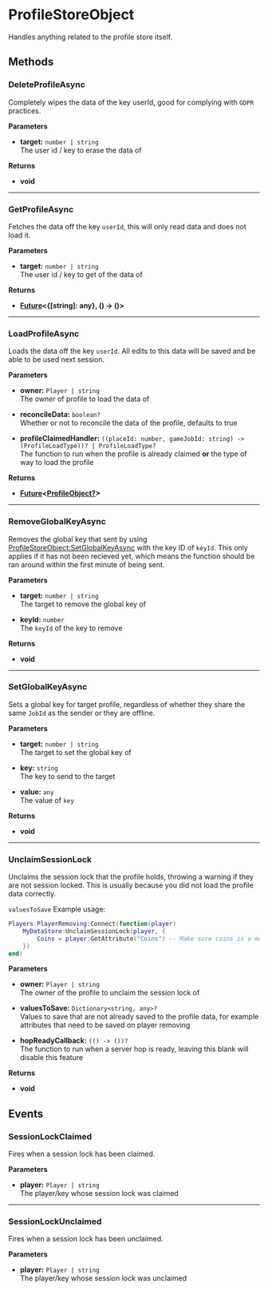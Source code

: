 # ProfileStoreObject <Badge type="danger" text="server" />

Handles anything related to the profile store itself.

## Methods

### DeleteProfileAsync <Badge type="warning" text="yields" />

Completely wipes the data of the key userId, good for complying with `GDPR` practices.

**Parameters**

* **target:** `number | string`\
The user id / key to erase the data of

**Returns**

* **void**

---

### GetProfileAsync

Fetches the data off the key `userId`, this will only read data and does not load it.

**Parameters**

* **target:** `number | string`\
The user id / key to get of the data of

**Returns**

* **[Future](https://util.redblox.dev/future.html#methods)<{[string]: any}, () -> ()>**

---

### LoadProfileAsync

Loads the data off the key `userId`. All edits to this data will be saved and be able to be used next session.

**Parameters**

* **owner:** `Player | string`\
The owner of profile to load the data of

* **reconcileData:** `boolean?`\
Whether or not to reconcile the data of the profile, defaults to true

* **profileClaimedHandler:** `((placeId: number, gameJobId: string) -> (ProfileLoadType))? | ProfileLoadType?`\
The function to run when the profile is already claimed **or** the type of way to load the profile

**Returns**

* **[Future](https://util.redblox.dev/future.html#methods)<[ProfileObject?](/api/libraries/data/profileobject)>**

---

### RemoveGlobalKeyAsync <Badge type="warning" text="yields" />

Removes the global key that sent by using [ProfileStoreObject:SetGlobalKeyAsync](#setglobalkeyasync) with the key ID of `keyId`. This only applies if it has not been recieved yet, which means the function should be ran around within the first minute of being sent.

**Parameters**

* **target:** `number | string`\
The target to remove the global key of

* **keyId:** `number`\
The `keyId` of the key to remove

**Returns**

* **void**

---

### SetGlobalKeyAsync <Badge type="warning" text="yields" />

Sets a global key for target profile, regardless of whether they share the same `JobId` as the sender or they are offline.

**Parameters**

* **target:** `number | string`\
The target to set the global key of

* **key:** `string`\
The key to send to the target

* **value:** `any`\
The value of `key`

**Returns**

* **void**

---

### UnclaimSessionLock

Unclaims the session lock that the profile holds, throwing a warning if they are not session locked. This is usually because you did not load the profile data correctly.

`valuesToSave` Example usage:

```lua
Players.PlayerRemoving:Connect(function(player)
	MyDataStore:UnclaimSessionLock(player, {
		Coins = player:GetAttribute("Coins") -- Make sure coins is a member of your profile data, or it will skip over it.
	})
end)
```

**Parameters**

* **owner:** `Player | string`\
The owner of the profile to unclaim the session lock of

* **valuesToSave:** `Dictionary<string, any>?`\
Values to save that are not already saved to the profile data, for example attributes that need to be saved on player removing

* **hopReadyCallback:** `(() -> ())?`\
The function to run when a server hop is ready, leaving this blank will disable this feature

**Returns**

* **void**

## Events

### SessionLockClaimed

Fires when a session lock has been claimed.

**Parameters**

* **player:** `Player | string`\
The player/key whose session lock was claimed

---

### SessionLockUnclaimed

Fires when a session lock has been unclaimed.

**Parameters**

* **player:** `Player | string`\
The player/key whose session lock was unclaimed